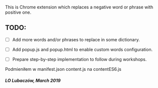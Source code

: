 This is Chrome extension which replaces a negative word or phrase with positive one.


## TODO:
- [ ] Add more words and/or phrases to replace in some dictionary.
- [ ] Add popup.js and popup.html to enable custom words configuration.
- [ ] Prepare step-by-step implementation to follow during workshops.



Podmieniłem w manifest.json content.js na contentES6.js


##### LO Lubaczów, March 2019 
